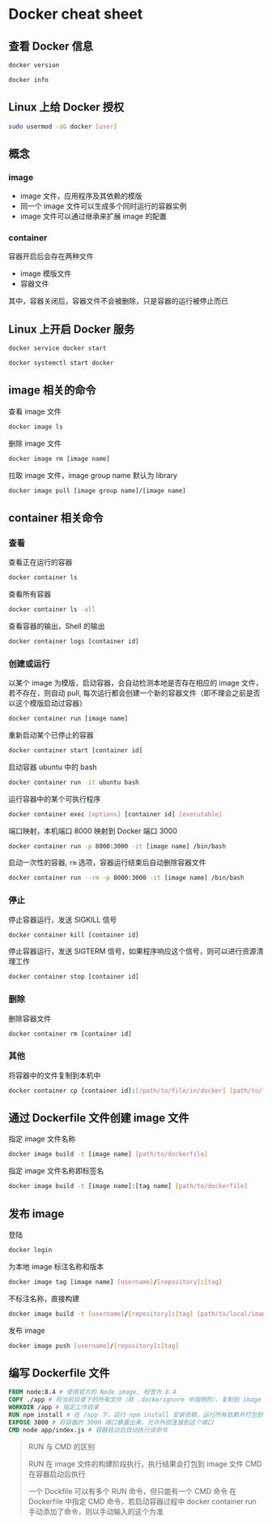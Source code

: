 # Docker cheat sheet

## 查看 Docker 信息

```sh
docker version
```

```sh
docker info
```

## Linux 上给 Docker 授权

```sh
sudo usermod -aG docker [user]
```

## 概念

### image

- image 文件，应用程序及其依赖的模版
- 同一个 image 文件可以生成多个同时运行的容器实例
- image 文件可以通过继承来扩展 image 的配置

### container

容器开启后会存在两种文件

- image 模版文件
- 容器文件

其中，容器关闭后，容器文件不会被删除，只是容器的运行被停止而已

## Linux 上开启 Docker 服务

```sh
docker service docker start
```

```sh
docker systemctl start docker
```

## image 相关的命令

查看 image 文件

```sh
docker image ls
```

删除 image 文件

```sh
docker image rm [image name]
```

拉取 image 文件，image group name 默认为 library

```sh
docker image pull [image group name]/[image name]
```

## container 相关命令

### 查看

查看正在运行的容器

```sh
docker container ls
```

查看所有容器

```sh
docker container ls -all
```

查看容器的输出，Shell 的输出

```sh
docker container logs [container id]
```

### 创建或运行

以某个 image 为模版，启动容器，会自动检测本地是否存在相应的 image 文件，若不存在，则自动 pull, 每次运行都会创建一个新的容器文件（即不理会之前是否以这个模版启动过容器）

```sh
docker container run [image name]
```

重新启动某个已停止的容器

```sh
docker container start [container id]
```

启动容器 ubuntu 中的 bash

```sh
docker container run -it ubuntu bash
```

运行容器中的某个可执行程序

```sh
docker container exec [options] [container id] [executable]
```

端口映射，本机端口 8000 映射到 Docker 端口 3000

```sh
docker container run -p 8000:3000 -it [image name] /bin/bash
```

启动一次性的容器, `rm` 选项，容器运行结束后自动删除容器文件

```sh
docker container run --rm -p 8000:3000 -it [image name] /bin/bash
```

### 停止

停止容器运行，发送 SIGKILL 信号

```sh
docker container kill [container id]
```

停止容器运行，发送 SIGTERM 信号，如果程序响应这个信号，则可以进行资源清理工作

```sh
docker container stop [container id]
```

### 删除

删除容器文件

```sh
docker container rm [container id]
```

### 其他

将容器中的文件复制到本机中

```sh
docker container cp [container id]:[/path/to/file/in/docker] [path/to/local/machine]
```

## 通过 Dockerfile 文件创建 image 文件

指定 image 文件名称

```sh
docker image build -t [image name] [path/to/dockerfile]
```

指定 image 文件名称即标签名

```sh
docker image build -t [image name]:[tag name] [path/to/dockerfile]
```

## 发布 image

登陆

```sh
docker login
```

为本地 image 标注名称和版本

```sh
docker image tag [image name] [username]/[repository]:[tag]
```

不标注名称，直接构建

```sh
docker image build -t [username]/[repository]:[tag] [path/to/local/image]
```

发布 image

```sh
docker image push [username]/[repository]:[tag]
```

## 编写 Dockerfile 文件

```dockerfile
FROM node:8.4 # 使用官方的 Node image, 标签为 8.4
COPY ./app # 将当前目录下的所有文件（除 .dockerignore 中指明的），复制到 image 文件中的 /app 目录中
WORKDIR /app # 指定工作目录
RUN npm install # 在 /app 下，运行 npm install 安装依赖，运行所有依赖并打包到 image 中
EXPOSE 3000 # 将容器的 3000 端口暴露出来，允许外部连接到这个端口
CMD node app/index.js # 容器启动后自动执行该命令
```

> RUN 与 CMD 的区别
> 
> RUN 在 image 文件的构建阶段执行，执行结果会打包到 image 文件
> CMD 在容器启动后执行
> 
> 一个 Dockfile 可以有多个 RUN 命令，但只能有一个 CMD 命令
> 在 Dockerfile 中指定 CMD 命令，若启动容器过程中 docker container run 手动添加了命令，则以手动输入的这个为准

